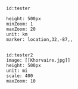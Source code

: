 
```leaflet

id:tester

height: 500px
minZoom: 1
maxZoom: 20
unit: km
marker: location,32,-87,,
```




```leaflet

id:tester2
image: [[Khorvaire.jpg]]
height: 500px
unit: mi
scale: 400
maxZoom: 10
```